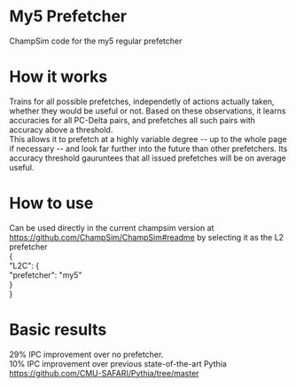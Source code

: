 # My5 Prefetcher
ChampSim code for the my5 regular prefetcher  
# How it works
Trains for all possible prefetches, independetly of actions actually taken, whether they would be useful or not. Based on these observations, it learns accuracies for all PC-Delta pairs, and prefetches all such pairs with accuracy above a threshold.  
This allows it to prefetch at a highly variable degree -- up to the whole page if necessary -- and look far further into the future than other prefetchers. Its accuracy threshold gauruntees that all issued prefetches will be on average useful.
# How to use
Can be used directly in the current champsim version at https://github.com/ChampSim/ChampSim#readme by selecting it as the L2 prefetcher  
{  
    "L2C": {  
        "prefetcher": "my5"  
    }  
}  
# Basic results
29% IPC improvement over no prefetcher.  
10% IPC improvement over previous state-of-the-art Pythia https://github.com/CMU-SAFARI/Pythia/tree/master
